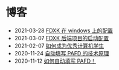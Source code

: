 # 博客

* 2021-03-28 [FDXK 在 windows 上的配置](blog/2021-03-28-windows-fdxk-config.md)
* 2021-03-07 [FDXK 后端项目的启动配置](blog/2021-03-07-fdxk-env-config.md)
* 2021-02-07 [如何成为优秀计算机学生](blog/2021-02-07-how-to-excel-in-cs.md)
* 2020-11-24 [自动填写 PAFD 的技术原理](blog/2020-11-23-PAFD-EXPLAINED.md)
* 2020-11-12 [如何自动填写 PAFD！](blog/2020-11-12-PAFD-AUTOMATED.md)
